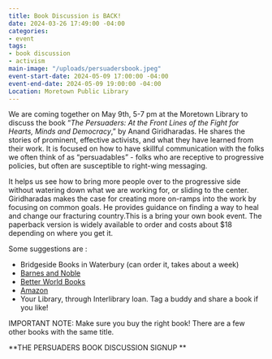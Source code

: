 ```yaml
---
title: Book Discussion is BACK!
date: 2024-03-26 17:49:00 -04:00
categories:
- event
tags:
- book discussion
- activism
main-image: "/uploads/persuadersbook.jpeg"
event-start-date: 2024-05-09 17:00:00 -04:00
event-end-date: 2024-05-09 19:00:00 -04:00
Location: Moretown Public Library
---
```


We are coming together on May 9th, 5-7 pm at the Moretown Library to discuss the book “*The Persuaders: At the Front Lines of the Fight for Hearts, Minds and Democracy*,” by Anand Giridharadas.  He shares the stories of prominent, effective activists, and what they have learned from their work. It is focused on how to have skillful communication with the folks we often think of as “persuadables” - folks who are receptive to progressive policies, but often are susceptible to right-wing messaging.

It helps us see how to bring more people over to the progressive side without watering down what we are working for, or sliding to the center.   Giridharadas makes the case for creating more on-ramps into the work by focusing on common goals. He provides guidance on finding a way to heal and change our fracturing country.This is a bring your own book event.  The paperback version is widely available to order and costs about $18 depending on where you get it.

Some suggestions are :
* Bridgeside Books in Waterbury (can order it, takes about a week)
* [Barnes and Noble](https://www.barnesandnoble.com/)
* [Better World Books](https://www.betterworldbooks.com/)
* [Amazon](https://www.amazon.com/)
* Your Library, through Interlibrary loan. Tag a buddy and share a book if you like!

IMPORTANT NOTE: Make sure you buy the right book!
There are a few other books with the same title.

**THE PERSUADERS BOOK DISCUSSION SIGNUP
**